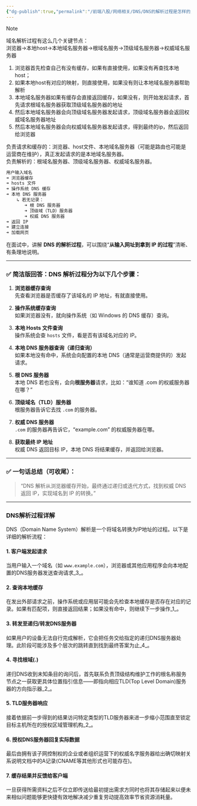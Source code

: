 ```yaml
---
{"dg-publish":true,"permalink":"/前端八股/网络相关/DNS/DNS的解析过程是怎样的/","created":"2025-05-25T13:25:28.804+08:00","updated":"2025-06-14T23:37:46.497+08:00"}
---
```


> [!NOTE]
> 域名解析过程有这么几个关键节点：  
> 浏览器->本地host->本地域名服务器->根域名服务->顶级域名服务器->权威域名服务器
> 
> 1. 浏览器首先检查自己有没有缓存，如果有直接使用，如果没有再查找本地host；
> 2. 如果本地host有对应的映射，则直接使用，如果没有则让本地域名服务器帮助解析
> 3. 本地域名服务器如果有缓存会直接返回缓存，如果没有，则开始发起请求，首先请求根域名服务器获取顶级域名服务器的地址
> 4. 然后本地域名服务器会向顶级域名服务器发起请求，顶级域名服务器会返回权威域名服务器地址
> 5. 然后本地域名服务器会向权威域名服务器发起请求，得到最终的ip，然后返回给浏览器
> 
> 负责请求和缓存的：浏览器、host文件、本地域名服务器（可能是路由也可能是运营商在维护），真正发起请求的是本地域名服务器。  
> 负责解析的：根域名服务器、顶级域名服务器、权威域名服务器。

```markdown
用户输入域名 
➜ 浏览器缓存 
➜ hosts 文件 
➜ 操作系统 DNS 缓存 
➜ 本地 DNS 服务器 
    ↳ 若无记录：
       ➜ 根 DNS 服务器 
       ➜ 顶级域（TLD）服务器 
       ➜ 权威 DNS 服务器 
➜ 返回 IP 
➜ 建立连接 
➜ 加载网页

```

在面试中，讲解 **DNS 的解析过程**，可以围绕“**从输入网址到拿到 IP 的过程**”清晰、有条理地说明。

---

### ✅ 简洁版回答：DNS 解析过程分为以下几个步骤：

1. **浏览器缓存查询**  
    先查看浏览器是否缓存了该域名的 IP 地址，有就直接使用。
    
2. **操作系统缓存查询**  
    如果浏览器没有，就向操作系统（如 Windows 的 DNS 缓存）查询。
    
3. **本地 Hosts 文件查询**  
    操作系统会查 `hosts` 文件，看是否有该域名对应的 IP。
    
4. **本地 DNS 服务器查询（递归查询）**  
    如果本地没有命中，系统会向配置的本地 DNS（通常是运营商提供的）发起请求。
    
5. **根 DNS 服务器**  
    本地 DNS 若也没有，会向**根服务器**请求，比如：“谁知道 .com 的权威服务器在哪？”
    
6. **顶级域名（TLD）服务器**  
    根服务器告诉它去找 `.com` 的服务器。
    
7. **权威 DNS 服务器**  
    `.com` 的服务器再告诉它，“example.com” 的权威服务器在哪。
    
8. **获取最终 IP 地址**  
    权威 DNS 返回目标 IP，本地 DNS 将结果缓存，并返回给浏览器。
    

---

### ✅ 一句话总结（可收尾）：

> “DNS 解析从浏览器缓存开始，最终通过递归或迭代方式，找到权威 DNS 返回 IP，实现域名到 IP 的转换。”

---


### DNS解析过程详解

DNS（Domain Name System）解析是一个将域名转换为IP地址的过程。以下是详细的解析流程：

#### 1. 客户端发起请求

当用户输入一个域名（如 `www.example.com`），浏览器或其他应用程序会向本地配置的DNS服务器发送查询请求_3_。

#### 2. 查询本地缓存

在发出外部请求之前，操作系统或应用层可能会先检查本地缓存是否存在对应的记录。如果有匹配项，则直接返回结果；如果没有命中，则继续下一步操作_1_。

#### 3. 转发至递归/转发DNS服务器

如果用户的设备无法自行完成解析，它会把任务交给指定的递归DNS服务器处理。此阶段可能涉及多个层次的跳转直到找到最终答案为止_4_。

#### 4. 寻找根域(.)

递归DNS收到未知条目的询问后，首先联系负责顶级结构维护工作的根名称服务节点之一获取更具体位置指引信息——即指向相应TLD(Top Level Domain)服务器的方向指示器_2_。

#### 5. TLD服务器响应

接着依据前一步得到的结果访问特定类型的TLD服务器来进一步缩小范围直至锁定目标主机所在的授权区域管理机构_2_。

#### 6. 授权DNS服务器回复实际数据

最后由拥有该子网控制权的企业或者组织运营下的权威名字服务器给出确切映射关系说明文档中的A记录(CNAME等其他形式也可能存在)。

#### 7. 缓存结果并反馈给客户端

一旦获得所需资料之后不仅立即传送给最初提出需求方同时也将其存储起来以便未来相似问题能够更快捷有效地解决减少重复劳动提高效率节省资源消耗量。